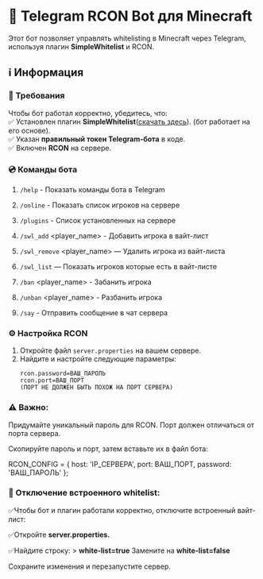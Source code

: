 # 🤖 Telegram RCON Bot для Minecraft

Этот бот позволяет управлять whitelisting в Minecraft через Telegram, используя плагин **SimpleWhitelist** и RCON.

## ℹ️ Информация

### 🔧 Требования  
Чтобы бот работал корректно, убедитесь, что:  
✅ Установлен плагин **SimpleWhitelist**([скачать здесь](https://modrinth.com/plugin/simplewhitelist?version=1.20.4&loader=paper)).   (бот работает на его основе).  
✅ Указан **правильный токен Telegram-бота** в коде.  
✅ Включен **RCON** на сервере.  

### **💿 Команды бота**

1. `/help` - Показать команды бота в Telegram
2. `/online` - Показать список игроков на сервере
3. `/plugins` - Список установленных на сервере

4. `/swl_add` <player_name> - Добавить игрока в вайт-лист
5. `/swl_remove` <player_name> — Удалить игрока из вайт-листа
6. `/swl_list` — Показать игроков которые есть в вайт-листе

7. `/ban` <player_name> - Забанить игрока
8. `/unban` <player_name> - Разбанить игрока
9. `/say` <message> - Отправить сообщение в чат сервера

### ⚙️ Настройка RCON  
1. Откройте файл `server.properties` на вашем сервере.  
2. Найдите и настройте следующие параметры:  
   ```properties
   rcon.password=ВАШ_ПАРОЛЬ
   rcon.port=ВАШ_ПОРТ
   (ПОРТ НЕ ДОЛЖЕН БЫТЬ ПОХОЖ НА ПОРТ СЕРВЕРА)

### **⚠️ Важно:**

Придумайте уникальный пароль для RCON.
Порт должен отличаться от порта сервера.

Скопируйте пароль и порт, затем вставьте их в файл бота:

RCON_CONFIG = {
    host: 'IP_СЕРВЕРА',
    port: ВАШ_ПОРТ,
    password: 'ВАШ_ПАРОЛЬ'
};

### **🚫 Отключение встроенного whitelist:**

✅Чтобы бот и плагин работали корректно, отключите встроенный вайт-лист:

✅Откройте **server.properties.**

✅Найдите строку:  > **white-list=true** Замените на **white-list=false**

Сохраните изменения и перезапустите сервер.

